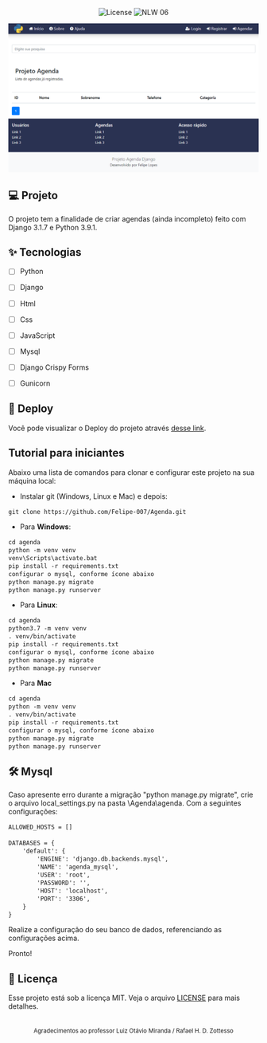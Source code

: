 
<p align="center">
  <img alt="License" src="https://img.shields.io/static/v1?label=license&message=MIT&color=E51C44&labelColor=0A1033">

 <img src="https://img.shields.io/static/v1?label=NLW&message=06&color=E51C44&labelColor=0A1033" alt="NLW 06" />
</p>


![cover](.github/cover.png?style=flat)


## 💻 Projeto
O projeto tem a finalidade de criar agendas (ainda incompleto) feito com Django 3.1.7 e Python 3.9.1.

## ✨ Tecnologias

-   [ ] Python
-   [ ] Django
-   [ ] Html
-   [ ] Css
-   [ ] JavaScript
-   [ ] Mysql
-   [ ] Django Crispy Forms
-   [ ] Gunicorn


## 🔖 Deploy

Você pode visualizar o Deploy do projeto através [desse link](https://github.com/Felipe-007/Agenda).


## Tutorial para iniciantes

Abaixo uma lista de comandos para clonar e configurar este projeto na sua 
máquina local:

- Instalar git (Windows, Linux e Mac) e depois:

```
git clone https://github.com/Felipe-007/Agenda.git
```

- Para **Windows**:

```
cd agenda
python -m venv venv
venv\Scripts\activate.bat
pip install -r requirements.txt
configurar o mysql, conforme ícone abaixo
python manage.py migrate
python manage.py runserver
```

- Para **Linux**:

```
cd agenda
python3.7 -m venv venv
. venv/bin/activate
pip install -r requirements.txt
configurar o mysql, conforme ícone abaixo
python manage.py migrate
python manage.py runserver
```

- Para **Mac**

```
cd agenda
python -m venv venv
. venv/bin/activate
pip install -r requirements.txt
configurar o mysql, conforme ícone abaixo
python manage.py migrate
python manage.py runserver
```

## :hammer_and_wrench: Mysql 
Caso apresente erro durante a migração "python manage.py migrate", crie o arquivo local_settings.py na pasta \Agenda\agenda.
Com a seguintes configurações:

```
ALLOWED_HOSTS = []

DATABASES = {
    'default': {
        'ENGINE': 'django.db.backends.mysql',
        'NAME': 'agenda_mysql',
        'USER': 'root',
        'PASSWORD': '',
        'HOST': 'localhost',
        'PORT': '3306',
    }
}
```
Realize a configuração do seu banco de dados, referenciando as configurações acima.

Pronto!


## 📄 Licença

Esse projeto está sob a licença MIT. Veja o arquivo [LICENSE](LICENSE.md) para mais detalhes.

<br />

<div align="center">
  <small>Agradecimentos ao professor Luiz Otávio Miranda / Rafael H. D. Zottesso</small>  
</div>
